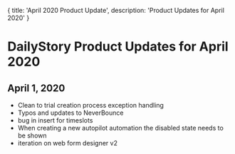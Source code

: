 {
	title: 'April 2020 Product Update',
	description: 'Product Updates for April 2020'
}
# DailyStory Product Updates for April 2020
## April 1, 2020
* Clean to trial creation process exception handling
* Typos and updates to NeverBounce
* bug in insert for timeslots
* When creating a new autopilot automation the disabled state needs to be shown
* iteration on web form designer v2
